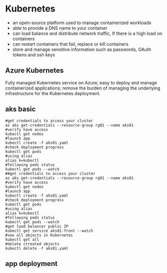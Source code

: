 # Kubernetes

  * an open-source platform used to manage containerized workloads
  * able to provide a DNS name to your container
  * can load balance and distribute network traffic, If there is a high load on containers 
  * can restart containers that fail, replace or kill containers
  * store and manage sensitive information such as passwords, OAuth tokens and ssh keys

## Azure Kubernetes
Fully managed Kubernetes service on Azure; easy to deploy and manage containerized applications; remove the burden of managing the underlying infrastructure for the Kubernetes deployment.

## aks basic
```
#get credentials to access your cluster
az aks get-credentials --resource-group rg01 --name aks01
#verify have access
kubectl get nodes
#launch app
kubectl create -f aks01.yaml
#check deployment progress
kubectl get pods
#using alias
alias k=kubectl
#following pods status
kubectl get pods --watch
##get credentials to access your cluster
az aks get-credentials --resource-group rg01 --name aks01
#verify have access
kubectl get nodes
#launch app
kubectl create -f aks01.yaml
#check deployment progress
kubectl get pods
#using alias
alias k=kubectl
#following pods status
kubectl get pods --watch
#get load balancer public IP
kubectl get service aks01-front --watch
#see all objects in Kubernetes
kubectl get all
#delete ctreated objects
kubectl delete -f aks01.yaml
```

## app deployment

